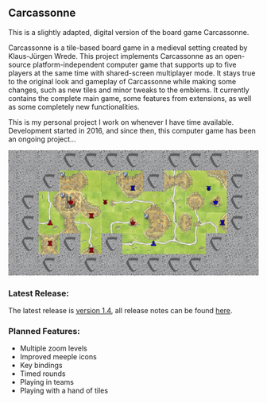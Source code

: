 ## Carcassonne

This is a slightly adapted, digital version of the board game Carcassonne.

Carcassonne is a tile-based board game in a medieval setting created by Klaus-Jürgen Wrede.
This project implements Carcassonne as an open-source platform-independent computer game that supports up to five players at the same time with shared-screen multiplayer mode. It stays true to the original look and gameplay of Carcassonne while making some changes, such as new tiles and minor tweaks to the emblems. It currently contains the complete main game, some features from extensions, as well as some completely new functionalities.

This is my personal project I work on whenever I have time available.
Development started in 2016, and since then, this computer game has been an ongoing project...

<p align="center"> 
<img alt="a screenshot of the game" src="/preview.jpg?raw=true" width="550">
</p>

### Latest Release:
The latest release is [version 1.4](https://github.com/tsaglam/Carcassonne/releases/tag/v1.4), all release notes can be found [here](https://github.com/tsaglam/Carcassonne/releases).

### Planned Features:
* Multiple zoom levels
* Improved meeple icons
* Key bindings
* Timed rounds
* Playing in teams
* Playing with a hand of tiles
